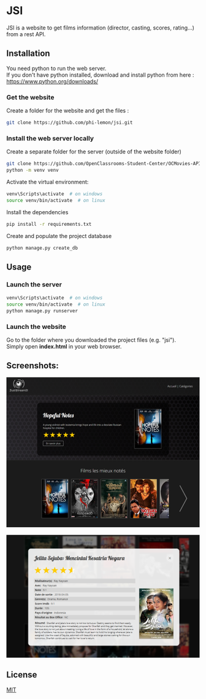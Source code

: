 # JSI

JSI is a website to get films information (director, casting, scores, rating...) from a rest API.

## Installation

You need python to run the web server.<br>
If you don't have python installed, download and install python from here : https://www.python.org/downloads/

### Get the website
Create a folder for the website and get the files :
```bash
git clone https://github.com/phi-lemon/jsi.git
```

### Install the web server locally
Create a separate folder for the server (outside of the website folder)
```bash
git clone https://github.com/OpenClassrooms-Student-Center/OCMovies-API-EN-FR.git
python -m venv venv
```

Activate the virtual environment:

```bash
venv\Scripts\activate  # on windows
source venv/bin/activate  # on linux
```

Install the dependencies

```bash
pip install -r requirements.txt
```

Create and populate the project database

```bash
python manage.py create_db
```


## Usage

### Launch the server
```bash
venv\Scripts\activate  # on windows
source venv/bin/activate  # on linux
python manage.py runserver
```

### Launch the website
Go to the folder where you downloaded the project files (e.g. "jsi").<br/>
Simply open **index.html** in your web browser.

## Screenshots:

<img src="screenshots/page.png"><br/><br/>
<img src="screenshots/modal.png">

## License
[MIT](https://github.com/phi-lemon/jsi/blob/main/LICENSE.md)
